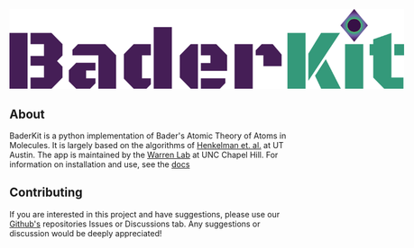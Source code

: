 <!-- This displays the BaderKit Logo -->
<p align="center" href=https://github.com/SWeav02/baderkit>
   <img src="https://github.com/SWeav02/baderkit/blob/main/docs/images/full_title.svg?raw=true" width="700" style="max-width: 700px;">
</p>

## About

BaderKit is a python implementation of Bader's Atomic Theory of Atoms in Molecules. It is largely based on the algorithms of [Henkelman et. al.](https://theory.cm.utexas.edu/henkelman/code/bader/) at UT Austin. The app is maintained by the [Warren Lab](https://materials-lab.io/) at UNC Chapel Hill. For information on installation and use, see the [docs](https://sweav02.github.io/baderkit/)

## Contributing

If you are interested in this project and have suggestions, please use our [Github's](https://github.com/SWeav02/baderkit) repositories Issues or Discussions tab. Any suggestions or discussion would be deeply appreciated!
